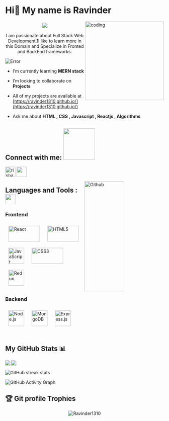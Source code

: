 <h1>Hi👋 My name is Ravinder</h1>
<img align="right" alt="coding" width="250" src="https://www.lambdatest.com/resources/images/news24.gif"/>
 <h3 align="center">
  <a href="https://github.com/DenverCoder1/readme-typing-svg">
    <img src="https://readme-typing-svg.demolab.com/?lines=hi! I am Ravinder Kumar 🏽; I am a Full-stack%20web%20developer 🏻‍💻; interested in Web Browsing🏃‍♂️♂️;Curious%20to%20learn%20new%20things !&font=Fira%20Code&center=true&width=440&height=45&color=#57bcf7&vCenter=true&size=22&pause=1000"></a>
</h3>
 
  <div align="center">
 <p>I am passionate about Full Stack Web Development.1I like to learn more in this Domain and Specialize in Fronted and BackEnd frameworks.</p>
</div>

<p align="left"> <img src="https://komarev.com/ghpvc/?username=Ravinder1310&label=Profile%20views&color=0e75b6&style=flat" alt="Error" /> </p>

-  I’m currently learning **MERN stack**

-  I’m looking to collaborate on **Projects**

-  All of my projects are available at [https://ravinder1310.github.io/](https://ravinder1310.github.io/)

-  Ask me about **HTML , CSS , Javascript , Reactjs , Algorithms**

<h2 align="left">Connect with me: <img src='https://raw.githubusercontent.com/ShahriarShafin/ShahriarShafin/main/Assets/handshake.gif' width="100px"></h2>
<p align="left">

<a href="https://www.linkedin.com/in/ravinder-kumar-958a55233/"><img align="center" src="https://img.icons8.com/color/344/linkedin-circled--v1.png" alt="rishav-neogi" height="32" width="32" /></a>
<a href = 'https://github.com/Ravinder1310'> <img width = '32px' align= 'center' src="[https://img.icons8.com/ios-glyphs/344/github.png](https://tse2.mm.bing.net/th?id=OIP.yWNibBRepmC6fO7mZnicCgHaHa&pid=Api&P=0)"/></a> 

</p>
<img height="350px" width="50%" align="right" alt="Github" src="https://media2.giphy.com/media/USV0ym3bVWQJJmNu3N/giphy.gif?cid=ecf05e47asx2dkn919in2u9b1xhp4k76bry675iuvdsw944w&rid=giphy.gif&ct=g" />
<h2 align="left">Languages and Tools :  <img src = "https://media2.giphy.com/media/QssGEmpkyEOhBCb7e1/giphy.gif?cid=ecf05e47a0n3gi1bfqntqmob8g9aid1oyj2wr3ds3mg700bl&rid=giphy.gif" width = 32px></h2>

### Frontend  
<div >  
<a href="https://reactjs.org/"><img style="margin: 10px" width="100px" src="https://profilinator.rishav.dev/skills-assets/react-original-wordmark.svg" alt="React" height="50" /></a>  
<img style="margin: 10px" width="100px" src="https://profilinator.rishav.dev/skills-assets/html5-original-wordmark.svg" alt="HTML5" height="50" />
<a href="https://www.javascript.com/"><img style="margin: 10px" src="https://profilinator.rishav.dev/skills-assets/javascript-original.svg" alt="JavaScript" height="50" /></a> 
<img style="margin: 10px" width="100px" src="https://profilinator.rishav.dev/skills-assets/css3-original-wordmark.svg" alt="CSS3" height="50" />
<a href="https://redux.js.org/" width="100px" target="_blank"><img style="margin: 10px" src="https://profilinator.rishav.dev/skills-assets/redux-original.svg" alt="Redux" height="50" /></a>  
</div>

</td><td valign="top" width="33%">

### Backend  
<div style="display:"flex",gap:"20px"">  
<a href="https://nodejs.org/" target="_blank"><img style="margin: 10px" src="https://profilinator.rishav.dev/skills-assets/nodejs-original-wordmark.svg" alt="Node.js" height="50" /></a>  
<a href="https://www.mongodb.com/" target="_blank"><img style="margin: 10px" src="https://profilinator.rishav.dev/skills-assets/mongodb-original-wordmark.svg" alt="MongoDB" height="50" /></a>  
<a href="https://expressjs.com/" target="_blank"><img style="margin: 10px" src="https://tse2.mm.bing.net/th?id=OIP.kBxg9sgrdgykToNuv4XcWAHaEH&pid=Api&P=0" alt="Express.js" height="50" /></a>  
</div>
<br>


## My GitHub Stats 📊

 <img align="center" src="https://github-stats-alpha.vercel.app/api?username=Ravinder1310" />
  <img align="left" src="https://github-readme-stats-git-masterrstaa-rickstaa.vercel.app/api/top-langs/?username=Ravinder1310" />


![GitHub streak stats](https://github-readme-streak-stats.herokuapp.com/?user=Ravinder1310)

![GitHub Activity Graph](https://activity-graph.herokuapp.com/graph?username=Ravinder1310)
  
  ## :trophy: Git profile Trophies

<p align="center"> <a href="https://github.com/ryo-ma/github-profile-trophy"></a><img src="https://github-profile-trophy.vercel.app/?username=Ravinder1310&layout=compact&theme=algolia" alt="Ravinder1310" /> </p>
